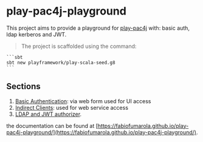 # play-pac4j-playground
This project aims to provide a playground for [play-pac4j](https://github.com/pac4j/play-pac4j) with: basic auth, ldap kerberos and JWT.

> The project is scaffolded using the command:

    ```sbt
    sbt new playframework/play-scala-seed.g8
    ```

## Sections

1. [Basic Authentication](https://github.com/fabiofumarola/play-pac4j-playground/tree/basic_auth): via web form used for UI access
2. [Indirect Clients](https://github.com/fabiofumarola/play-pac4j-playground/tree/indirect_clients): used for web service access
3. [LDAP and JWT authorizer](https://github.com/fabiofumarola/play-pac4j-playground/tree/authorizers).

the documentation can be found at [https://fabiofumarola.github.io/play-pac4j-playground/](https://fabiofumarola.github.io/play-pac4j-playground/).